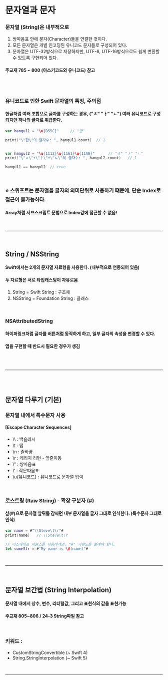 # 문자열과 문자
### 문자열 (String)은 내부적으로
1. 쌍따옴표 안에 문자(Character)들을 연결한 것이다.
2. 모든 문자열은 개별 인코딩된 유니코드 문자들로 구성되어 있다.
3. 문자열은 UTF-32방식으로 저장하지만, UTF-8, UTF-16방식으로도 쉽게 변환할 수 있도록 구현되어 있다.

#### 주교재 785 ~ 800 (아스키코드와 유니코드) 참고

<br/>
<br/>

### 유니코드로 인한 Swift 문자열의 특징, 주의점
#### 한글처럼 여러 조합으로 글자를 구성하는 경우, ("ㅎ" "ㅏ" "ㄴ") 여러 유니코드로 구성되지만 하나의 글자로 취급한다.
```swift
var hangul1 = "\u{D55C}"     // "한"

print("\"한\"의 글자수: ", hangul1.count)  // 1


var hangul2 = "\u{1112}\u{1161}\u{11AB}"      // "ㅎ" "ㅏ" "ㄴ"
print("\"ㅎ\"+\"ㅏ\"+\"ㄴ\"의 글자수: ", hangul2.count)   // 1

hangul1 == hangul2  // true
```

<br/>

### ⭐️ 스위프트는 문자열을 글자의 의미단위로 사용하기 떄문에, 단순 Index로 접근이 불가능하다.
#### Array처럼 서브스크립트 문법으로 Index값에 접근할 수 없음!

<br/>

---

<br/>

## String / NSString
#### Swift에서는 2개의 문자열 자료형을 사용한다. (내부적으로 연동되어 있음)
#### 두 자료형은 서로 타입캐스팅이 자유로움 
1. String = Swift String : 구조체
2. NSString = Foundation String : 클래스

<br/>

### NSAttributedString
#### 하이퍼링크처럼 글자를 버튼처럼 동작하게 하고, 일부 글자의 속성을 변경할 수 있다.
#### 앱을 구현할 때 반드시 필요한 경우가 생김

<br/>
<br/>

---

<br/>
<br/>

## 문자열 다루기 (기본)
### 문자열 내에서 특수문자 사용
#### [Escape Character Sequences]
* \\\ : 백슬레시
* \\t : 탭
* \\n : 줄바꿈
* \\r : 캐리지 리턴 - 앞줄이동
* \\" : 쌍따옴표
* \\' : 작은따옴표
* \\u{유니코드} : 유니코드로 문자열 입력

<br/>

### 로스트링 (Raw String) - 확장 구분자 (#)
#### 샾(#)으로 문자열 앞뒤를 감싸면 내부 문자열을 글자 그대로 인식한다. (특수문자 그대로 인식)
```swift
var name = #"\\Steve\t\r"#
print(name)   // \\Steve\t\r

// 이스케이프 시퀀스를 사용하려면, "#" 키워드를 붙여야 한다.
let someStr = #"My name is \#(name)"#
```

<br/>

---

<br/>

## 문자열 보간법 (String Interpolation)
#### 문자열 내에서 상수, 변수, 리터럴값, 그리고 표현식의 값을 표현가능
#### 주교재 805~806 / 24-3 String파일 참고

<br/>

### 키워드 :
* CustomStringConvertible (~ Swift 4)
* String.StringInterpolation (~ Swift 5)

<br/>

---

<br/>

